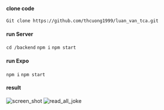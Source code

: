 #### clone code
`Git clone https://github.com/thcuong1999/luan_van_tca.git`

#### run Server
`cd /backend`
`npm i`
`npm start`

#### run Expo
`npm i`
`npm start`

#### result
![screen_shot](https://user-images.githubusercontent.com/90895934/162260460-c7ff03bb-2919-4c95-be90-a73732bc7750.png)
![read_all_joke](https://user-images.githubusercontent.com/90895934/162260471-0ba56b6e-cc98-4859-9dd7-e06675cadeb3.png)
